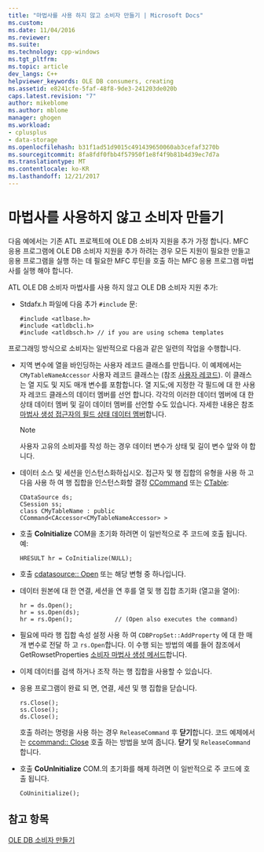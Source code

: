 ```yaml
---
title: "마법사를 사용 하지 않고 소비자 만들기 | Microsoft Docs"
ms.custom: 
ms.date: 11/04/2016
ms.reviewer: 
ms.suite: 
ms.technology: cpp-windows
ms.tgt_pltfrm: 
ms.topic: article
dev_langs: C++
helpviewer_keywords: OLE DB consumers, creating
ms.assetid: e8241cfe-5faf-48f8-9de3-241203de020b
caps.latest.revision: "7"
author: mikeblome
ms.author: mblome
manager: ghogen
ms.workload:
- cplusplus
- data-storage
ms.openlocfilehash: b31f1ad51d9015c491439650060ab3cefaf3270b
ms.sourcegitcommit: 8fa8fdf0fbb4f57950f1e8f4f9b81b4d39ec7d7a
ms.translationtype: MT
ms.contentlocale: ko-KR
ms.lasthandoff: 12/21/2017
---
```

# <a name="creating-a-consumer-without-using-a-wizard"></a>마법사를 사용하지 않고 소비자 만들기
다음 예에서는 기존 ATL 프로젝트에 OLE DB 소비자 지원을 추가 가정 합니다. MFC 응용 프로그램에 OLE DB 소비자 지원을 추가 하려는 경우 모든 지원이 필요한 만들고 응용 프로그램을 실행 하는 데 필요한 MFC 루틴을 호출 하는 MFC 응용 프로그램 마법사를 실행 해야 합니다.  
  
 ATL OLE DB 소비자 마법사를 사용 하지 않고 OLE DB 소비자 지원 추가:  
  
-   Stdafx.h 파일에 다음 추가 `#include` 문:  
  
    ```  
    #include <atlbase.h>  
    #include <atldbcli.h>  
    #include <atldbsch.h> // if you are using schema templates  
    ```  
  
 프로그래밍 방식으로 소비자는 일반적으로 다음과 같은 일련의 작업을 수행합니다.  
  
-   지역 변수에 열을 바인딩하는 사용자 레코드 클래스를 만듭니다. 이 예제에서는 `CMyTableNameAccessor` 사용자 레코드 클래스는 (참조 [사용자 레코드](../../data/oledb/user-records.md)). 이 클래스는 열 지도 및 지도 매개 변수를 포함합니다. 열 지도;에 지정한 각 필드에 대 한 사용자 레코드 클래스의 데이터 멤버를 선언 합니다. 각각의 이러한 데이터 멤버에 대 한 상태 데이터 멤버 및 길이 데이터 멤버를 선언할 수도 있습니다. 자세한 내용은 참조 [마법사 생성 접근자의 필드 상태 데이터 멤버](../../data/oledb/field-status-data-members-in-wizard-generated-accessors.md)합니다.  
  
    > [!NOTE]
    >  사용자 고유의 소비자를 작성 하는 경우 데이터 변수가 상태 및 길이 변수 앞와 야 합니다.  
  
-   데이터 소스 및 세션을 인스턴스화하십시오. 접근자 및 행 집합의 유형을 사용 하 고 다음 사용 하 여 행 집합을 인스턴스화할 결정 [CCommand](../../data/oledb/ccommand-class.md) 또는 [CTable](../../data/oledb/ctable-class.md):  
  
    ```  
    CDataSource ds;  
    CSession ss;  
    class CMyTableName : public CCommand<CAccessor<CMyTableNameAccessor> >  
    ```  
  
-   호출 **CoInitialize** COM을 초기화 하려면 이 일반적으로 주 코드에 호출 됩니다. 예:  
  
    ```  
    HRESULT hr = CoInitialize(NULL);  
    ```  
  
-   호출 [cdatasource:: Open](../../data/oledb/cdatasource-open.md) 또는 해당 변형 중 하나입니다.  
  
-   데이터 원본에 대 한 연결, 세션을 연 후를 열 및 행 집합 초기화 (열고을 열어):  
  
    ```  
    hr = ds.Open();  
    hr = ss.Open(ds);  
    hr = rs.Open();            // (Open also executes the command)  
    ```  
  
-   필요에 따라 행 집합 속성 설정 사용 하 여 `CDBPropSet::AddProperty` 에 대 한 매개 변수로 전달 하 고 `rs.Open`합니다. 이 수행 되는 방법의 예를 들어 참조에서 GetRowsetProperties [소비자 마법사 생성 메서드](../../data/oledb/consumer-wizard-generated-methods.md)합니다.  
  
-   이제 데이터를 검색 하거나 조작 하는 행 집합을 사용할 수 있습니다.  
  
-   응용 프로그램이 완료 되 면, 연결, 세션 및 행 집합을 닫습니다.  
  
    ```  
    rs.Close();  
    ss.Close();  
    ds.Close();  
    ```  
  
     호출 하려는 명령을 사용 하는 경우 `ReleaseCommand` 후 **닫기**합니다. 코드 예제에서는 [ccommand:: Close](../../data/oledb/ccommand-close.md) 호출 하는 방법을 보여 줍니다. **닫기** 및 `ReleaseCommand`합니다.  
  
-   호출 **CoUnInitialize** COM.의 초기화를 해제 하려면 이 일반적으로 주 코드에 호출 됩니다.  
  
    ```  
    CoUninitialize();  
    ```  
  
## <a name="see-also"></a>참고 항목  
 [OLE DB 소비자 만들기](../../data/oledb/creating-an-ole-db-consumer.md)